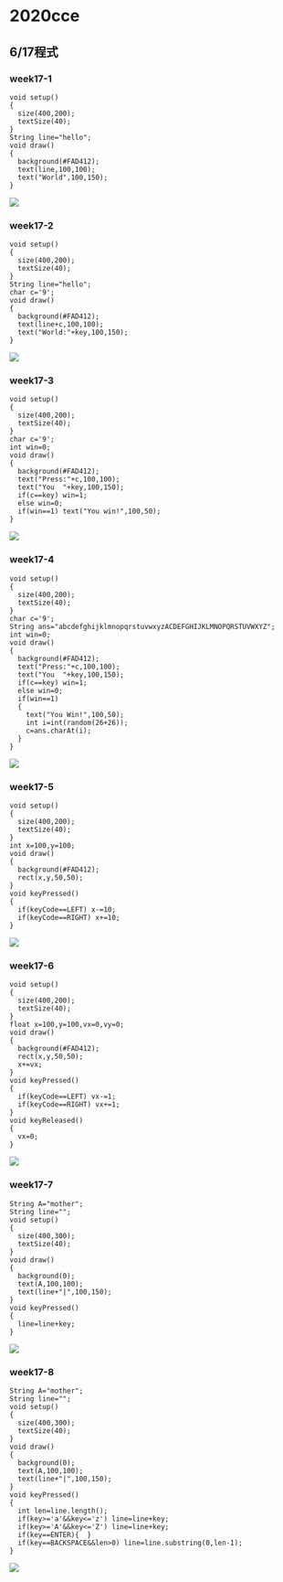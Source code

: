 # 2020cce
## 6/17程式
### week17-1
```java=
void setup()
{
  size(400,200);
  textSize(40);
}
String line="hello";
void draw()
{
  background(#FAD412);
  text(line,100,100);
  text("World",100,150);
}
```
![](https://i.imgur.com/XQxhIk3.jpg)
### week17-2
```java=
void setup()
{
  size(400,200);
  textSize(40);
}
String line="hello";
char c='9';
void draw()
{
  background(#FAD412);
  text(line+c,100,100);
  text("World:"+key,100,150);
}
```
![](https://i.imgur.com/2mKV8X1.jpg)
### week17-3
```java=
void setup()
{
  size(400,200);
  textSize(40);
}
char c='9';
int win=0;
void draw()
{
  background(#FAD412);
  text("Press:"+c,100,100);
  text("You  "+key,100,150);
  if(c==key) win=1;
  else win=0;
  if(win==1) text("You win!",100,50);
}
```
![](https://i.imgur.com/nsYbLxK.jpg)
### week17-4
```java=
void setup()
{
  size(400,200);
  textSize(40);
}
char c='9';
String ans="abcdefghijklmnopqrstuvwxyzACDEFGHIJKLMNOPQRSTUVWXYZ";
int win=0;
void draw()
{
  background(#FAD412);
  text("Press:"+c,100,100);
  text("You  "+key,100,150);
  if(c==key) win=1;
  else win=0;
  if(win==1)
  {
    text("You Win!",100,50);
    int i=int(random(26+26));
    c=ans.charAt(i);
  }
}
```
![](https://i.imgur.com/FlIeIzY.jpg)
### week17-5
```java=
void setup()
{
  size(400,200);
  textSize(40);
}
int x=100,y=100;
void draw()
{
  background(#FAD412);
  rect(x,y,50,50);
}
void keyPressed()
{
  if(keyCode==LEFT) x-=10;
  if(keyCode==RIGHT) x+=10;
}
```
![](https://i.imgur.com/QPfqvoL.jpg)
### week17-6
```java=
void setup()
{
  size(400,200);
  textSize(40);
}
float x=100,y=100,vx=0,vy=0;
void draw()
{
  background(#FAD412);
  rect(x,y,50,50);
  x+=vx;
}
void keyPressed()
{
  if(keyCode==LEFT) vx-=1;
  if(keyCode==RIGHT) vx+=1;
}
void keyReleased()
{
  vx=0;
}
```
![](https://i.imgur.com/y1OTuUQ.jpg)
### week17-7
```java=
String A="mother";
String line="";
void setup()
{
  size(400,300);
  textSize(40);
}
void draw()
{
  background(0);
  text(A,100,100);
  text(line+"|",100,150);
}
void keyPressed()
{
  line=line+key;
}
```
![](https://i.imgur.com/IAp83Jt.jpg)
### week17-8
```java=
String A="mother";
String line="";
void setup()
{
  size(400,300);
  textSize(40);
}
void draw()
{
  background(0);
  text(A,100,100);
  text(line+"|",100,150);
}
void keyPressed()
{
  int len=line.length();
  if(key>='a'&&key<='z') line=line+key;
  if(key>='A'&&key<='Z') line=line+key;
  if(key==ENTER){  }
  if(key==BACKSPACE&&len>0) line=line.substring(0,len-1);
}
```
![](https://i.imgur.com/P7fPRLr.jpg)

